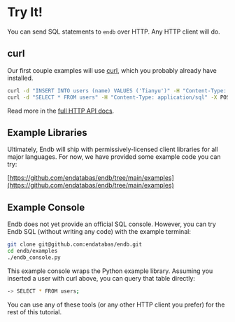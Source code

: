 # Try It!

You can send SQL statements to `endb` over HTTP.
Any HTTP client will do.

## curl

Our first couple examples will use [curl](https://everything.curl.dev/get),
which you probably already have installed.

```sh
curl -d "INSERT INTO users (name) VALUES ('Tianyu')" -H "Content-Type: application/sql" -X POST http://localhost:3803/sql
curl -d "SELECT * FROM users" -H "Content-Type: application/sql" -X POST http://localhost:3803/sql
```

Read more in the [full HTTP API docs](/reference/http_api.md).

## Example Libraries

Ultimately, Endb will ship with permissively-licensed client libraries for all major languages.
For now, we have provided some example code you can try:

[https://github.com/endatabas/endb/tree/main/examples](https://github.com/endatabas/endb/tree/main/examples)

## Example Console

Endb does not yet provide an official SQL console.
However, you can try Endb SQL (without writing any code) with the example terminal:

```sh
git clone git@github.com:endatabas/endb.git
cd endb/examples
./endb_console.py
```

This example console wraps the Python example library.
Assuming you inserted a user with curl above, you can query that table directly:

```sh
-> SELECT * FROM users;
```

You can use any of these tools (or any other HTTP client you prefer) for the rest of this tutorial.
